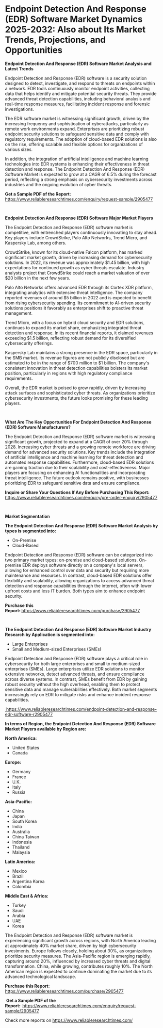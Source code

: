 <p><h1>Endpoint Detection And Response (EDR) Software Market Dynamics 2025-2032: Also about Its Market Trends, Projections, and Opportunities</h1></p><p><strong>Endpoint Detection And Response (EDR) Software Market Analysis and Latest Trends</strong></p>
<p><p>Endpoint Detection and Response (EDR) software is a security solution designed to detect, investigate, and respond to threats on endpoints within a network. EDR tools continuously monitor endpoint activities, collecting data that helps identify and mitigate potential security threats. They provide advanced threat detection capabilities, including behavioral analysis and real-time response measures, facilitating incident response and forensic investigations.</p><p>The EDR software market is witnessing significant growth, driven by the increasing frequency and sophistication of cyberattacks, particularly as remote work environments expand. Enterprises are prioritizing robust endpoint security solutions to safeguard sensitive data and comply with regulatory requirements. The adoption of cloud-based EDR solutions is also on the rise, offering scalable and flexible options for organizations of various sizes.</p><p>In addition, the integration of artificial intelligence and machine learning technologies into EDR systems is enhancing their effectiveness in threat detection and response. The Endpoint Detection And Response (EDR) Software Market is expected to grow at a CAGR of 6.5% during the forecast period, reflecting a strong emphasis on cybersecurity investments across industries and the ongoing evolution of cyber threats.</p></p>
<p><strong>Get a Sample PDF of the Report:&nbsp;</strong> <a href="https://www.reliableresearchtimes.com/enquiry/request-sample/2905477?utm_campaign=2642&utm_medium=2&utm_source=Github&utm_content=ia&utm_term=12032025&utm_id=endpoint-detection-and-response-edr-software">https://www.reliableresearchtimes.com/enquiry/request-sample/2905477</a></p>
<p>&nbsp;</p>
<p><strong>Endpoint Detection And Response (EDR) Software Major Market Players</strong></p>
<p><p>The Endpoint Detection and Response (EDR) software market is competitive, with entrenched players continuously innovating to stay ahead. Key players include CrowdStrike, Palo Alto Networks, Trend Micro, and Kaspersky Lab, among others. </p><p>CrowdStrike, known for its cloud-native Falcon platform, has marked significant market growth, driven by increasing demand for cybersecurity solutions. In 2022, its revenue was approximately $1.45 billion, with high expectations for continued growth as cyber threats escalate. Industry analysts project that CrowdStrike could reach a market valuation of over $20 billion in the next few years.</p><p>Palo Alto Networks offers advanced EDR through its Cortex XDR platform, integrating analytics with extensive threat intelligence. The company reported revenues of around $5 billion in 2022 and is expected to benefit from rising cybersecurity spending. Its commitment to AI-driven security solutions positions it favorably as enterprises shift to proactive threat management.</p><p>Trend Micro, with a focus on hybrid cloud security and EDR solutions, continues to expand its market share, emphasizing integrated threat detection and response. In its recent financial reports, it claimed revenues exceeding $1.5 billion, reflecting robust demand for its diversified cybersecurity offerings.</p><p>Kaspersky Lab maintains a strong presence in the EDR space, particularly in the SMB market. Its revenue figures are not publicly disclosed but are estimated to be in the range of $700 million to $1 billion. The company's consistent innovation in threat detection capabilities bolsters its market position, particularly in regions with high regulatory compliance requirements.</p><p>Overall, the EDR market is poised to grow rapidly, driven by increasing attack surfaces and sophisticated cyber threats. As organizations prioritize cybersecurity investments, the future looks promising for these leading players.</p></p>
<p>&nbsp;</p>
<p><strong>What Are The Key Opportunities For Endpoint Detection And Response (EDR) Software Manufacturers?</strong></p>
<p><p>The Endpoint Detection and Response (EDR) software market is witnessing significant growth, projected to expand at a CAGR of over 20% through 2028. Increasing cyber threats and a growing remote workforce are driving demand for advanced security solutions. Key trends include the integration of artificial intelligence and machine learning for threat detection and automated response capabilities. Furthermore, cloud-based EDR solutions are gaining traction due to their scalability and cost-effectiveness. Major players are focusing on enhancing AI functionalities and incorporating threat intelligence. The future outlook remains positive, with businesses prioritizing EDR to safeguard sensitive data and ensure compliance.</p></p>
<p><strong>Inquire or Share Your Questions If Any Before Purchasing This Report:</strong> <a href="https://www.reliableresearchtimes.com/enquiry/pre-order-enquiry/2905477?utm_campaign=2642&utm_medium=2&utm_source=Github&utm_content=ia&utm_term=12032025&utm_id=endpoint-detection-and-response-edr-software">https://www.reliableresearchtimes.com/enquiry/pre-order-enquiry/2905477</a></p>
<p>&nbsp;</p>
<p><strong>Market Segmentation</strong></p>
<p><strong>The Endpoint Detection And Response (EDR) Software Market Analysis by types is segmented into:</strong></p>
<p><ul><li>On-Premise</li><li>Cloud-Based</li></ul></p>
<p><p>Endpoint Detection and Response (EDR) software can be categorized into two primary market types: on-premise and cloud-based solutions. On-premise EDR deploys software directly on a company's local servers, allowing for enhanced control over data and security but requiring more maintenance and resources. In contrast, cloud-based EDR solutions offer flexibility and scalability, allowing organizations to access advanced threat detection and response capabilities through the internet, often with lower upfront costs and less IT burden. Both types aim to enhance endpoint security.</p></p>
<p><strong>Purchase this Report:&nbsp;</strong><a href="https://www.reliableresearchtimes.com/purchase/2905477?utm_campaign=2642&utm_medium=2&utm_source=Github&utm_content=ia&utm_term=12032025&utm_id=endpoint-detection-and-response-edr-software">https://www.reliableresearchtimes.com/purchase/2905477</a></p>
<p>&nbsp;</p>
<p><strong>The Endpoint Detection And Response (EDR) Software Market Industry Research by Application is segmented into:</strong></p>
<p><ul><li>Large Enterprises</li><li>Small and Medium-sized Enterprises (SMEs)</li></ul></p>
<p><p>Endpoint Detection and Response (EDR) software plays a critical role in cybersecurity for both large enterprises and small to medium-sized enterprises (SMEs). Large enterprises utilize EDR solutions to monitor extensive networks, detect advanced threats, and ensure compliance across diverse systems. In contrast, SMEs benefit from EDR by gaining robust security without the high overhead, enabling them to protect sensitive data and manage vulnerabilities effectively. Both market segments increasingly rely on EDR to mitigate risks and enhance incident response capabilities.</p></p>
<p><a href="https://www.reliableresearchtimes.com/endpoint-detection-and-response-edr-software-r2905477?utm_campaign=2642&utm_medium=2&utm_source=Github&utm_content=ia&utm_term=12032025&utm_id=endpoint-detection-and-response-edr-software">&nbsp;https://www.reliableresearchtimes.com/endpoint-detection-and-response-edr-software-r2905477</a></p>
<p><strong>In terms of Region, the Endpoint Detection And Response (EDR) Software Market Players available by Region are:</strong></p>
<p>
    <p> <strong> North America: </strong>
        <ul>
            <li>United States</li>
            <li>Canada</li>
        </ul>
        </p> 
    <p> <strong> Europe: </strong>
        <ul>
            <li>Germany</li>
            <li>France</li>
            <li>U.K.</li>
            <li>Italy</li>
            <li>Russia</li>
        </ul>
        </p> 
    <p> <strong> Asia-Pacific: </strong>
        <ul>
            <li>China</li>
            <li>Japan</li>
            <li>South Korea</li>
            <li>India</li>
            <li>Australia</li>
            <li>China Taiwan</li>
            <li>Indonesia</li>
            <li>Thailand</li>
            <li>Malaysia</li>
        </ul>
        </p> 
    <p> <strong> Latin America: </strong>
        <ul>
            <li>Mexico</li>
            <li>Brazil</li>
            <li>Argentina Korea</li>
            <li>Colombia</li>
        </ul>
        </p> 
    <p> <strong> Middle East & Africa: </strong>
        <ul>
            <li>Turkey</li>
            <li>Saudi</li>
            <li>Arabia</li>
            <li>UAE</li>
            <li>Korea</li>
        </ul>
    </p>
    </p>
<p><p>The Endpoint Detection and Response (EDR) software market is experiencing significant growth across regions, with North America leading at approximately 40% market share, driven by high cybersecurity investments. Europe follows closely, holding about 30%, as organizations prioritize security measures. The Asia-Pacific region is emerging rapidly, capturing around 20%, influenced by increased cyber threats and digital transformation. China, while growing, contributes roughly 10%. The North American region is expected to continue dominating the market due to its advanced technological landscape.</p></p>
<p><strong>Purchase this Report: </strong><a href="https://www.reliableresearchtimes.com/purchase/2905477?utm_campaign=2642&utm_medium=2&utm_source=Github&utm_content=ia&utm_term=12032025&utm_id=endpoint-detection-and-response-edr-software">https://www.reliableresearchtimes.com/purchase/2905477</a></p>
<p>&nbsp;<strong>Get a Sample PDF of the Report:&nbsp;&nbsp;</strong><a href="https://www.reliableresearchtimes.com/enquiry/request-sample/2905477?utm_campaign=2642&utm_medium=2&utm_source=Github&utm_content=ia&utm_term=12032025&utm_id=endpoint-detection-and-response-edr-software">https://www.reliableresearchtimes.com/enquiry/request-sample/2905477</a></p>
<p><strong></strong></p>
<p>Check more reports on <a href="https://www.reliableresearchtimes.com/?utm_campaign=2642&utm_medium=2&utm_source=Github&utm_content=ia&utm_term=12032025&utm_id=endpoint-detection-and-response-edr-software">https://www.reliableresearchtimes.com/</a></p>